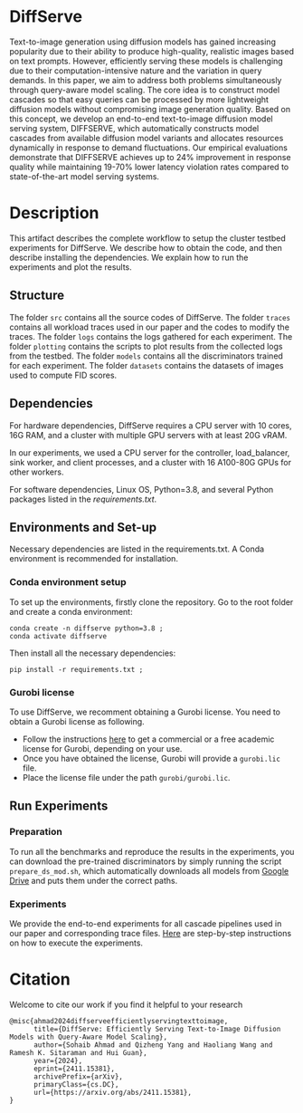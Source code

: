 # DiffServe
Text-to-image generation using diffusion models has gained increasing popularity due to their ability to produce high-quality, realistic images based on text prompts. However, efficiently serving these models is challenging due to their computation-intensive nature and the variation in query demands. In this paper, we aim to address both problems simultaneously through query-aware model scaling. The core idea is to construct model cascades so that easy queries can be processed by more lightweight diffusion models without compromising image generation quality. Based on this concept, we develop an end-to-end text-to-image diffusion model serving system, DIFFSERVE, which automatically constructs model cascades from available diffusion model variants and allocates resources dynamically in response to demand fluctuations. Our empirical evaluations demonstrate that DIFFSERVE achieves up to 24% improvement in response quality while maintaining 19-70% lower latency violation rates compared to state-of-the-art model serving systems.

# Description
This artifact describes the complete workflow to setup the cluster testbed experiments for DiffServe. We describe how to obtain the code, and then describe installing the dependencies. We explain how to run the experiments and plot the results. 

## Structure
The folder `src` contains all the source codes of DiffServe. The folder `traces` contains all workload traces used in our paper and the codes to modify the traces. The folder `logs` contains the logs gathered for each experiment. The folder `plotting` contains the scripts to plot results from the collected logs from the testbed. The folder `models` contains all the discriminators trained for each experiment. The folder `datasets` contains the datasets of images used to compute FID scores.

## Dependencies
For hardware dependencies, DiffServe requires a CPU server with 10 cores, 16G RAM, and a cluster with multiple GPU servers with at least 20G vRAM. 

In our experiments, we used a CPU server for the controller, load\_balancer, sink worker, and client processes, and a cluster with 16 A100-80G GPUs for other workers.

For software dependencies, Linux OS, Python=3.8, and several Python packages listed in the *requirements.txt*.

## Environments and Set-up
Necessary dependencies are listed in the requirements.txt. A Conda environment is recommended for installation.

### Conda environment setup
To set up the environments, firstly clone the repository. Go to the root folder and create a conda environment:
```
conda create -n diffserve python=3.8 ;
conda activate diffserve 
```
Then install all the necessary dependencies:
```
pip install -r requirements.txt ;
```
### Gurobi license
To use DiffServe, we recomment obtaining a Gurobi license. You need to obtain a Gurobi license as following.
- Follow the instructions [here](https://www.gurobi.com/solutions/licensing/) to get a commercial or a free academic license for Gurobi, depending on your use.
- Once you have obtained the license, Gurobi will provide a `gurobi.lic` file.
- Place the license file under the path `gurobi/gurobi.lic`.

## Run Experiments
### Preparation
To run all the benchmarks and reproduce the results in the experiments, you can download the pre-trained discriminators by simply running the script `prepare_ds_mod.sh`, which automatically downloads all models from [Google Drive](https://drive.google.com/drive/folders/1gF1wKHxaA1DAnAkeDBGvuoHPS7aSRaYz?usp=sharing) and puts them under the correct paths.

### Experiments
We provide the end-to-end experiments for all cascade pipelines used in our paper and corresponding trace files. [Here](experiment.md) are step-by-step instructions on how to execute the experiments.

# Citation
Welcome to cite our work if you find it helpful to your research
```
@misc{ahmad2024diffserveefficientlyservingtexttoimage,
      title={DiffServe: Efficiently Serving Text-to-Image Diffusion Models with Query-Aware Model Scaling}, 
      author={Sohaib Ahmad and Qizheng Yang and Haoliang Wang and Ramesh K. Sitaraman and Hui Guan},
      year={2024},
      eprint={2411.15381},
      archivePrefix={arXiv},
      primaryClass={cs.DC},
      url={https://arxiv.org/abs/2411.15381}, 
}
```
